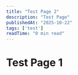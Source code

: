 ```yaml
---
title: "Test Page 2"
description: "Test Page"
publishedAt: "2025-10-22"
tags: ['test']
readTime: "0 min read"
---
```



# Test Page 1